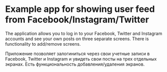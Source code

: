 # Example app for showing user feed from Facebook/Instagram/Twitter

The application allows you to log in to your Facebook, Twitter and Instagram accounts and see your own posts on three separate screens. There is functionality to add/remove screens.

Приложение позволяет залогиниться через свои учетные записи в Facebook, Twitter и Instagram и увидеть свои посты на трех отдельных экранах. Есть функциональность добавления/удаления экранов.
